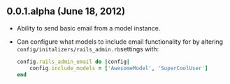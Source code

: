 ## 0.0.1.alpha (June 18, 2012) ##

* Ability to send basic email from a model instance.
* Can configure what models to include email functionality for by altering `config/initalizers/rails_admin.rb`settings with:

	```ruby
	config.rails_admin_email do |config|
    	config.include_models = ['AwesomeModel', 'SuperCoolUser']
  	end
  	```